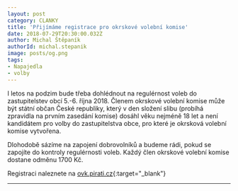 ```yaml
---
layout: post
category: CLANKY
title: 'Přijímáme registrace pro okrskové volební komise'
date: 2018-07-29T20:30:00.032Z
author: Michal Štěpaník
authorId: michal.stepanik
image: posts/og.png
tags: 
- Napajedla 
- volby
---
```

I letos na podzim bude třeba dohlédnout na regulérnost voleb do zastupitelstev obcí 5.-6. října 2018. 
Členem okrskové volební komise může být státní občan České republiky, který v den složení slibu 
(probíhá zpravidla na prvním zasedání komise) dosáhl věku nejméně 18 let a není kandidátem pro volby do zastupitelstva obce, 
pro které je okrsková volební komise vytvořena. 

Dlohodobě sázíme na zapojení dobrovolníků a budeme rádi, pokud se zapojíte do kontroly regulérnosti voleb. 
Každý člen okrskové volební komise dostane odměnu 1700 Kč.

Registraci naleznete na [ovk.pirati.cz](https://ovk.pirati.cz/){:target="_blank"}

- - -
